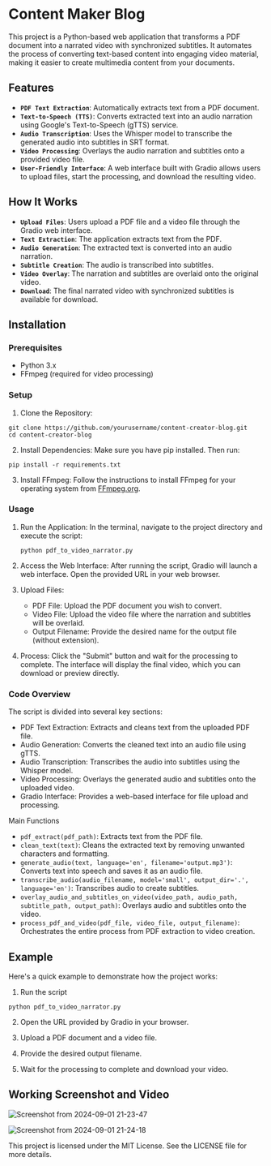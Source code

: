 # Content Maker Blog 

This project is a Python-based web application that transforms a PDF document into a narrated video with synchronized subtitles. It automates the process of converting text-based content into engaging video material, making it easier to create multimedia content from your documents.

## Features

  * **`PDF Text Extraction`**: Automatically extracts text from a PDF document.
  * **`Text-to-Speech (TTS)`**: Converts extracted text into an audio narration using Google's Text-to-Speech (gTTS) service.
  * **`Audio Transcription`**: Uses the Whisper model to transcribe the generated audio into subtitles in SRT format.
  * **`Video Processing`**: Overlays the audio narration and subtitles onto a provided video file.
  * **`User-Friendly Interface`**: A web interface built with Gradio allows users to upload files, start the processing, and download the resulting video.

## How It Works

  * **`Upload Files`**: Users upload a PDF file and a video file through the Gradio web interface.
  * **`Text Extraction`**: The application extracts text from the PDF.
  * **`Audio Generation`**: The extracted text is converted into an audio narration.
  * **`Subtitle Creation`**: The audio is transcribed into subtitles.
  * **`Video Overlay`**: The narration and subtitles are overlaid onto the original video.
  * **`Download`**: The final narrated video with synchronized subtitles is available for download.

## Installation
### Prerequisites

* Python 3.x
* FFmpeg (required for video processing)

### Setup

1. Clone the Repository:

```
git clone https://github.com/yourusername/content-creator-blog.git
cd content-creator-blog
```

2. Install Dependencies: Make sure you have pip installed. Then run:
```
pip install -r requirements.txt
```

3. Install FFmpeg: Follow the instructions to install FFmpeg for your operating system from [FFmpeg.org](https://www.ffmpeg.org/).

### Usage

1. Run the Application: In the terminal, navigate to the project directory and execute the script:
    ```
    python pdf_to_video_narrator.py
    ```
2. Access the Web Interface: After running the script, Gradio will launch a web interface. Open the provided URL in your web browser.

3. Upload Files:
    * PDF File: Upload the PDF document you wish to convert.
    * Video File: Upload the video file where the narration and subtitles will be overlaid.
    * Output Filename: Provide the desired name for the output file (without extension).

4. Process: Click the "Submit" button and wait for the processing to complete. The interface will display the final video, which you can download or preview directly.

### Code Overview

The script is divided into several key sections:

* PDF Text Extraction: Extracts and cleans text from the uploaded PDF file.
* Audio Generation: Converts the cleaned text into an audio file using gTTS.
* Audio Transcription: Transcribes the audio into subtitles using the Whisper model.
* Video Processing: Overlays the generated audio and subtitles onto the uploaded video.
* Gradio Interface: Provides a web-based interface for file upload and processing.

Main Functions

* `pdf_extract(pdf_path)`: Extracts text from the PDF file.
* `clean_text(text)`: Cleans the extracted text by removing unwanted characters and formatting.
* `generate_audio(text, language='en', filename='output.mp3')`: Converts text into speech and saves it as an audio file.
* `transcribe_audio(audio_filename, model='small', output_dir='.', language='en')`: Transcribes audio to create subtitles.
* `overlay_audio_and_subtitles_on_video(video_path, audio_path, subtitle_path, output_path)`: Overlays audio and subtitles onto the video.
* `process_pdf_and_video(pdf_file, video_file, output_filename)`: Orchestrates the entire process from PDF extraction to video creation.

## Example

Here's a quick example to demonstrate how the project works:

1. Run the script
  
```
python pdf_to_video_narrator.py
```

2. Open the URL provided by Gradio in your browser.

3. Upload a PDF document and a video file.

4. Provide the desired output filename.

5. Wait for the processing to complete and download your video.

## Working Screenshot and Video

![Screenshot from 2024-09-01 21-23-47](https://github.com/user-attachments/assets/2828cb04-389a-48c4-be1b-1fb034208a14)

![Screenshot from 2024-09-01 21-24-18](https://github.com/user-attachments/assets/9091d65e-e148-4104-82a3-93ee76284135)


This project is licensed under the MIT License. See the LICENSE file for more details.
